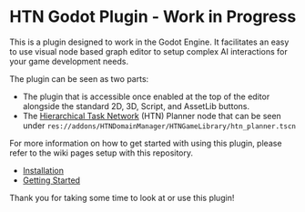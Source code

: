 # HTN Godot Plugin - Work in Progress

This is a plugin designed to work in the Godot Engine. It facilitates an easy to use visual node based graph editor to setup complex AI interactions for your game development needs.

The plugin can be seen as two parts:

- The plugin that is accessible once enabled at the top of the editor alongside the standard 2D, 3D, Script, and AssetLib buttons.
- The [Hierarchical Task Network](https://en.wikipedia.org/wiki/Hierarchical_task_network) (HTN) Planner node that can be seen under `res://addons/HTNDomainManager/HTNGameLibrary/htn_planner.tscn`

For more information on how to get started with using this plugin, please refer to the wiki pages setup with this repository.

- [Installation](https://github.com/JerenRaquel/HTNGodotPlugin/wiki/Installation)
- [Getting Started](https://github.com/JerenRaquel/HTNGodotPlugin/wiki/Getting-Started)

Thank you for taking some time to look at or use this plugin!
